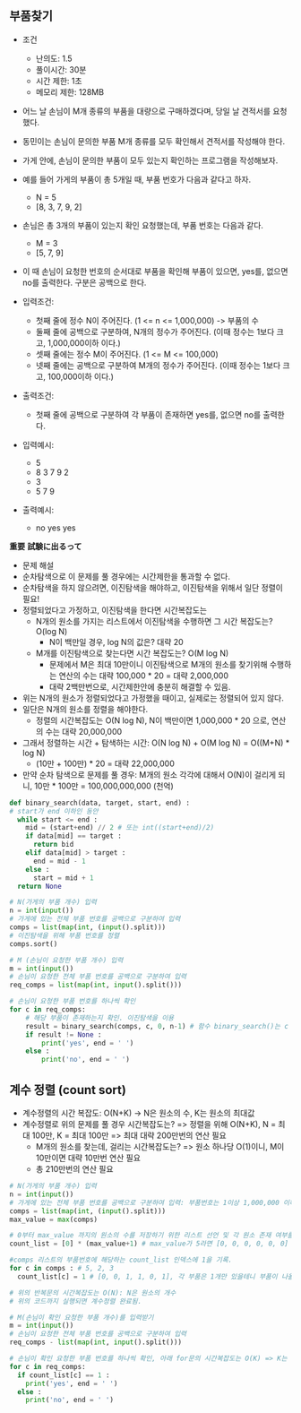 ## 부품찾기
* 조건
  - 난의도: 1.5
  - 풀이시간: 30분
  - 시간 제한: 1초
  - 메모리 제한: 128MB
* 어느 날 손님이 M개 종류의 부품을 대량으로 구매하겠다며, 당일 날 견적서를 요청했다.
* 동민이는 손님이 문의한 부품 M개 종류를 모두 확인해서 견적서를 작성해야 한다.
* 가게 안에, 손님이 문의한 부품이 모두 있는지 확인하는 프로그램을 작성해보자.

* 예를 들어 가게의 부품이 총 5개일 때, 부품 번호가 다음과 같다고 하자.
  - N = 5
  - [8, 3, 7, 9, 2]
* 손님은 총 3개의 부품이 있는지 확인 요청했는데, 부품 번호는 다음과 같다.
  - M = 3
  - [5, 7, 9]
* 이 때 손님이 요청한 번호의 순서대로 부품을 확인해 부품이 있으면, yes를, 없으면 no를 출력한다. 구분은 공백으로 한다.

* 입력조건:
  - 첫째 줄에 정수 N이 주어진다. (1 <= n <= 1,000,000) -> 부품의 수
  - 둘째 줄에 공백으로 구분하여, N개의 정수가 주어진다. (이때 정수는 1보다 크고, 1,000,000이하 이다.)
  - 셋째 줄에는 정수 M이 주어진다. (1 <= M <= 100,000)
  - 넷째 줄에는 공백으로 구분하여 M개의 정수가 주어진다. (이때 정수는 1보다 크고, 100,000이하 이다.)

* 출력조건:
  - 첫째 줄에 공백으로 구분하여 각 부품이 존재하면 yes를, 없으면 no를 출력한다.

* 입력예시:
  - 5
  - 8 3 7 9 2
  - 3
  - 5 7 9

* 출력예시:
  - no yes yes

**重要**
**試験に出るって**
* 문제 해설 
* 순차탐색으로 이 문제를 풀 경우에는 시간제한을 통과할 수 없다.
* 순차탐색을 하지 않으려면, 이진탐색을 해야하고, 이진탐색을 위해서 일단 정렬이 필요!
* 정렬되었다고 가정하고, 이진탐색을 한다면 시간복잡도는
  * N개의 원소를 가지는 리스트에서 이진탐색을 수행하면 그 시간 복잡도는? O(log N)
    - N이 백만일 경우, log N의 값은? 대략 20
  * M개를 이진탐색으로 찾는다면 시간 복잡도는? O(M log N) 
    - 문제에서 M은 최대 10만이니 이진탐색으로 M개의 원소를 찾기위해 수행하는 연산의 수는 대략 100,000 * 20 = 대략 2,000,000
    - 대략 2백만번으로, 시간제한안에 충분히 해결할 수 있음.
* 위는 N개의 원소가 정렬되었다고 가정했을 때이고, 실제로는 정렬되어 있지 않다.
* 일단은 N개의 원소를 정렬을 해야한다.
  * 정렬의 시간복잡도는 O(N log N), N이 백만이면 1,000,000 * 20 으로, 연산의 수는 대략 20,000,000
* 그래서 정렬하는 시간 + 탐색하는 시간: O(N log N) + O(M log N) = O((M+N) * log N) 
  - (10만 + 100만) * 20 = 대략 22,000,000
* 만약 순차 탐색으로 문제를 풀 경우: M개의 원소 각각에 대해서 O(N)이 걸리게 되니, 10만 * 100만 = 100,000,000,000 (천억)
```python
def binary_search(data, target, start, end) :
# start가 end 이하인 동안
  while start <= end :
    mid = (start+end) // 2 # 또는 int((start+end)/2)
    if data[mid] == target :
      return bid
    elif data[mid] > target :
      end = mid - 1
    else :
      start = mid + 1
  return None

# N(가게의 부품 개수) 입력
n = int(input())
# 가게에 있는 전체 부품 번호를 공백으로 구분하여 입력
comps = list(map(int, (input().split)))
# 이진탐색을 위해 부품 번호를 정렬
comps.sort()

# M (손님이 요청한 부품 개수) 입력
m = int(input())
# 손님이 요청한 전체 부품 번호를 공백으로 구분하여 입력
req_comps = list(map(int, input().split()))

# 손님이 요청한 부품 번호를 하나씩 확인
for c in req_comps:
    # 해당 부품이 존재하는지 확인. 이진탐색을 이용
    result = binary_search(comps, c, 0, n-1) # 함수 binary_search()는 c 부품이 comps 리스트에 있으면 그 부품의 인덱스를, 없으면 None을 반환
    if result != None :
        print('yes', end = ' ')
    else :
        print('no', end = ' ')
```

## 계수 정렬 (count sort)
* 계수정렬의 시간 복잡도: O(N+K) -> N은 원소의 수, K는 원소의 최대값
* 계수정렬로 위의 문제를 풀 경우 시간복잡도는? => 정렬을 위해 O(N+K), N = 최대 100만, K = 최대 100만 => 최대 대략 200만번의 연산 필요
  * M개의 원소를 찾는데, 걸리는 시간복잡도는? => 원소 하나당 O(1)이니, M이 10만이면 대략 10만번 연산 필요
  * 총 210만번의 연산 필요

```python
# N(가게의 부품 개수) 입력
n = int(input())
# 가게에 있는 전체 부품 번호를 공백으로 구분하여 입력: 부품번호는 1이상 1,000,000 이하의 값
comps = list(map(int, (input().split)))
max_value = max(comps)

# 0부터 max_value 까지의 원소의 수를 저장하기 위한 리스트 선언 및 각 원소 존재 여부를 저장(0 또는 1)
count_list = [0] * (max_value+1) # max_value가 5라면 [0, 0, 0, 0, 0, 0]

#comps 리스트의 부품번호에 해당하는 count_list 인덱스에 1을 기록.
for c in comps : # 5, 2, 3 
  count_list[c] = 1 # [0, 0, 1, 1, 0, 1], 각 부품은 1개만 있을테니 부품이 나올때마다 1을 기록하면 된다.

# 위의 반복문의 시간복잡도는 O(N): N은 원소의 개수 
# 위의 코드까지 실행되면 계수정렬 완료됨.

# M(손님이 확인 요청한 부품 개수)를 입력받기
m = int(input())
# 손님이 요청한 전체 부품 번호를 공백으로 구분하여 입력
req_comps - list(map(int, input().split()))

# 손님이 확인 요청한 부품 번호를 하나씩 확인, 아래 for문의 시간복잡도는 O(K) => K는 원소의 최대값
for c in req_comps:
  if count_list[c] == 1 :
    print('yes', end = ' ')
  else :
    print('no', end = ' ')

```

